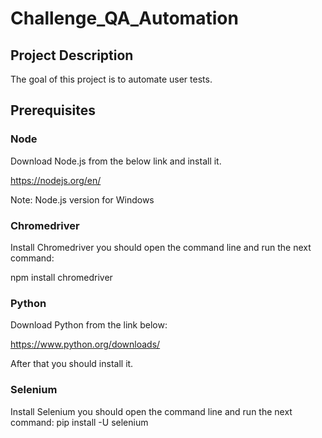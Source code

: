 # Challenge_QA_Automation

## Project Description 
The goal of this project is to automate user tests.

## Prerequisites
### Node
Download Node.js from the below link and install it.

https://nodejs.org/en/

Note: Node.js version for Windows

### Chromedriver
Install Chromedriver you should open the command line and run the next command:

npm install chromedriver

### Python
Download Python from the link below:

https://www.python.org/downloads/

After that you should install it.

### Selenium
Install Selenium you should open the command line and run the next command:
pip install -U selenium

